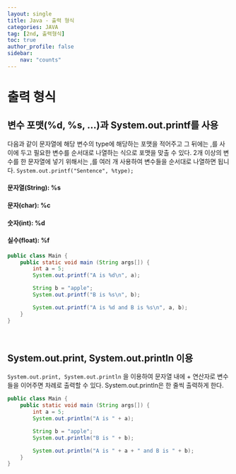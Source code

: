 ```yaml
---
layout: single
title: Java - 출력 형식
categories: JAVA
tag: [2nd, 출력형식]
toc: true
author_profile: false
sidebar:
    nav: "counts"
---
```


# 출력 형식

## 변수 포맷(%d, %s, ...)과 System.out.printf를 사용
다음과 같이 문자열에 해당 변수의 type에 해당하는 포맷을 적어주고
그 뒤에는 ,를 사이에 두고 필요한 변수를 순서대로 나열하는 식으로 포맷을 맞출 수 있다. 
2개 이상의 변수를 한 문자열에 넣기 위해서는 ,를 여러 개 사용하여
변수들을 순서대로 나열하면 됩니다.
`System.out.printf("Sentence", %type);`

#### 문자열(String): %s
#### 문자(char): %c
#### 숫자(int): %d
#### 실수(float): %f

```java
public class Main {
    public static void main (String args[]) {
        int a = 5;
        System.out.printf("A is %d\n", a);

        String b = "apple";
        System.out.printf("B is %s\n", b);

        System.out.printf("A is %d and B is %s\n", a, b);
    }
}
```
<br>

## System.out.print, System.out.println 이용
`System.out.print, System.out.println` 을 이용하여 문자열 내에 + 연산자로 변수들을 이어주면 차례로 출력할 수 있다.
System.out.println은 한 줄씩 출력하게 한다.

```java
public class Main {
    public static void main (String args[]) {
        int a = 5;
        System.out.println("A is " + a);

        String b = "apple";
        System.out.println("B is " + b);

        System.out.println("A is " + a + " and B is " + b);
    }
}
```

<br>
